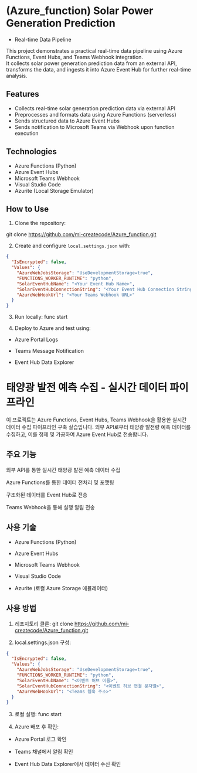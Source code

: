 # (Azure_function) Solar Power Generation Prediction 
- Real-time Data Pipeline

This project demonstrates a practical real-time data pipeline using Azure Functions, Event Hubs, and Teams Webhook integration.  
It collects solar power generation prediction data from an external API, transforms the data, and ingests it into Azure Event Hub for further real-time analysis.

## Features

- Collects real-time solar generation prediction data via external API
- Preprocesses and formats data using Azure Functions (serverless)
- Sends structured data to Azure Event Hubs
- Sends notification to Microsoft Teams via Webhook upon function execution

## Technologies

- Azure Functions (Python)
- Azure Event Hubs
- Microsoft Teams Webhook
- Visual Studio Code
- Azurite (Local Storage Emulator)

## How to Use

1. Clone the repository:

git clone https://github.com/mi-createcode/Azure_function.git

2. Create and configure `local.settings.json` with:
```json
{
  "IsEncrypted": false,
  "Values": {
    "AzureWebJobsStorage": "UseDevelopmentStorage=true",
    "FUNCTIONS_WORKER_RUNTIME": "python",
    "SolarEventHubName": "<Your Event Hub Name>",
    "SolarEventHubConnectionString": "<Your Event Hub Connection String>",
    "AzureWebHookUrl": "<Your Teams Webhook URL>"
  }
}
```

3. Run locally:
func start

4. Deploy to Azure and test using:

- Azure Portal Logs

- Teams Message Notification

- Event Hub Data Explorer




# 태양광 발전 예측 수집 - 실시간 데이터 파이프라인
이 프로젝트는 Azure Functions, Event Hubs, Teams Webhook을 활용한 실시간 데이터 수집 파이프라인 구축 실습입니다.
외부 API로부터 태양광 발전량 예측 데이터를 수집하고, 이를 정제 및 가공하여 Azure Event Hub로 전송합니다.

## 주요 기능
외부 API를 통한 실시간 태양광 발전 예측 데이터 수집

Azure Functions를 통한 데이터 전처리 및 포맷팅

구조화된 데이터를 Event Hub로 전송

Teams Webhook을 통해 실행 알림 전송

## 사용 기술
- Azure Functions (Python)

- Azure Event Hubs

- Microsoft Teams Webhook

- Visual Studio Code

- Azurite (로컬 Azure Storage 에뮬레이터)

## 사용 방법
1. 레포지토리 클론:
git clone https://github.com/mi-createcode/Azure_function.git

2. local.settings.json 구성:
```json
{
  "IsEncrypted": false,
  "Values": {
    "AzureWebJobsStorage": "UseDevelopmentStorage=true",
    "FUNCTIONS_WORKER_RUNTIME": "python",
    "SolarEventHubName": "<이벤트 허브 이름>",
    "SolarEventHubConnectionString": "<이벤트 허브 연결 문자열>",
    "AzureWebHookUrl": "<Teams 웹훅 주소>"
  }
}
```

3. 로컬 실행:
func start

4. Azure 배포 후 확인:
- Azure Portal 로그 확인

- Teams 채널에서 알림 확인

- Event Hub Data Explorer에서 데이터 수신 확인
